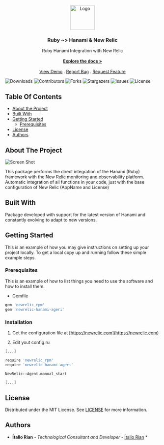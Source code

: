 <br/>
<p align="center">
  <a href="https://github.com/itallorian/newrelic-hanami-ageri">
    <img src="https://hanamirb.org/images/logo.png" alt="Logo" width="80" height="80">
  </a>

  <h3 align="center">Ruby ~> Hanami & New Relic</h3>

  <p align="center">
    Ruby Hanami Integration with New Relic
    <br/>
    <br/>
    <a href="https://github.com/itallorian/newrelic-hanami-ageri"><strong>Explore the docs »</strong></a>
    <br/>
    <br/>
    <a href="https://github.com/itallorian/newrelic-hanami-ageri">View Demo</a>
    .
    <a href="https://github.com/itallorian/newrelic-hanami-ageri/issues">Report Bug</a>
    .
    <a href="https://github.com/itallorian/newrelic-hanami-ageri/issues">Request Feature</a>
  </p>
</p>

![Downloads](https://img.shields.io/github/downloads/itallorian/newrelic-hanami-ageri/total) ![Contributors](https://img.shields.io/github/contributors/itallorian/newrelic-hanami-ageri?color=dark-green) ![Forks](https://img.shields.io/github/forks/itallorian/newrelic-hanami-ageri?style=social) ![Stargazers](https://img.shields.io/github/stars/itallorian/newrelic-hanami-ageri?style=social) ![Issues](https://img.shields.io/github/issues/itallorian/newrelic-hanami-ageri) ![License](https://img.shields.io/github/license/itallorian/newrelic-hanami-ageri) 

## Table Of Contents

* [About the Project](#about-the-project)
* [Built With](#built-with)
* [Getting Started](#getting-started)
  * [Prerequisites](#prerequisites)
* [License](#license)
* [Authors](#authors)

## About The Project

![Screen Shot](https://cdn.icon-icons.com/icons2/2415/PNG/512/ruby_plain_wordmark_logo_icon_146362.png)

This package performs the direct integration of the Hanami (Ruby) framework with the New Relic monitoring and observability platform. Automatic integration of all functions in your code, just with the base configuration of New Relic (AppName and License)

## Built With

Package developed with support for the latest version of Hanami and constantly evolving to adapt to new versions.

## Getting Started

This is an example of how you may give instructions on setting up your project locally.
To get a local copy up and running follow these simple example steps.

### Prerequisites

This is an example of how to list things you need to use the software and how to install them.

* Gemfile

```sh
gem 'newrelic_rpm'
gem 'newrelic-hanami-ageri'
```

### Installation

1. Get the configuration file at [https://newrelic.com](https://newrelic.com)

2. Edit yout config.ru

```sh
[...]

require 'newrelic_rpm'
require 'newrelic-hanami-ageri'

NewRelic::Agent.manual_start

[...]

```

## License

Distributed under the MIT License. See [LICENSE](https://github.com/itallorian/newrelic-hanami-ageri/blob/main/LICENSE.md) for more information.

## Authors

* **Ítallo Rian** - *Technological Consultant and Developer* - [Ítallo Rian](https://github.com/itallorian/) *



